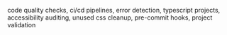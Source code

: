 code quality checks, ci/cd pipelines, error detection, typescript projects, accessibility auditing, unused css cleanup, pre-commit hooks, project validation